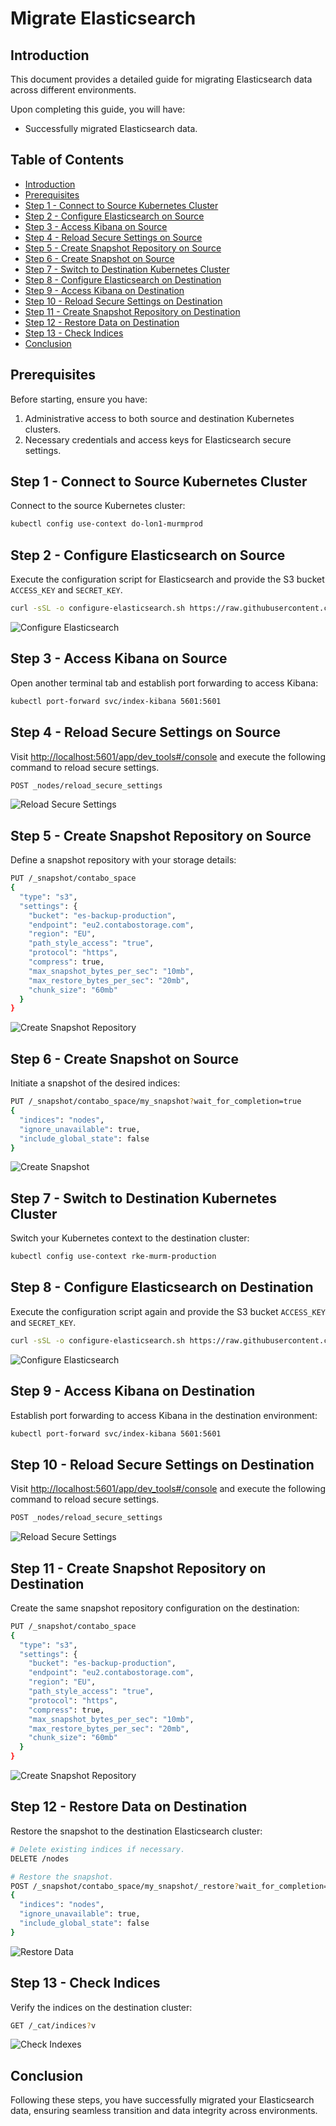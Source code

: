 # Migrate Elasticsearch

## Introduction

This document provides a detailed guide for migrating Elasticsearch data across different environments.

Upon completing this guide, you will have:

- Successfully migrated Elasticsearch data.

## Table of Contents

- [Introduction](#introduction)
- [Prerequisites](#prerequisites)
- [Step 1 - Connect to Source Kubernetes Cluster](#step-1---connect-to-source-kubernetes-cluster)
- [Step 2 - Configure Elasticsearch on Source](#step-2---configure-elasticsearch-on-source)
- [Step 3 - Access Kibana on Source](#step-3---access-kibana-on-source)
- [Step 4 - Reload Secure Settings on Source](#step-4---reload-secure-settings-on-source)
- [Step 5 - Create Snapshot Repository on Source](#step-5---create-snapshot-repository-on-source)
- [Step 6 - Create Snapshot on Source](#step-6---create-snapshot-on-source)
- [Step 7 - Switch to Destination Kubernetes Cluster](#step-7---switch-to-destination-kubernetes-cluster)
- [Step 8 - Configure Elasticsearch on Destination](#step-8---configure-elasticsearch-on-destination)
- [Step 9 - Access Kibana on Destination](#step-9---access-kibana-on-destination)
- [Step 10 - Reload Secure Settings on Destination](#step-10---reload-secure-settings-on-destination)
- [Step 11 - Create Snapshot Repository on Destination](#step-11---create-snapshot-repository-on-destination)
- [Step 12 - Restore Data on Destination](#step-12---restore-data-on-destination)
- [Step 13 - Check Indices](#step-13---check-indices)
- [Conclusion](#conclusion)

## Prerequisites

Before starting, ensure you have:

1. Administrative access to both source and destination Kubernetes clusters.
2. Necessary credentials and access keys for Elasticsearch secure settings.

## Step 1 - Connect to Source Kubernetes Cluster

Connect to the source Kubernetes cluster:

```bash
kubectl config use-context do-lon1-murmprod
```

## Step 2 - Configure Elasticsearch on Source

Execute the configuration script for Elasticsearch and provide the S3 bucket `ACCESS_KEY` and `SECRET_KEY`.

```bash
curl -sSL -o configure-elasticsearch.sh https://raw.githubusercontent.com/MurmurationsNetwork/MurmurationsServices/main/scripts/configure-elasticsearch.sh && chmod +x configure-elasticsearch.sh && ./configure-elasticsearch.sh
```

![Configure Elasticsearch](./assets/images/configure-elasticsearch.png)

## Step 3 - Access Kibana on Source

Open another terminal tab and establish port forwarding to access Kibana:

```bash
kubectl port-forward svc/index-kibana 5601:5601
```

## Step 4 - Reload Secure Settings on Source

Visit [http://localhost:5601/app/dev_tools#/console](http://localhost:5601/app/dev_tools#/console) and execute the following command to reload secure settings.

```bash
POST _nodes/reload_secure_settings
```

![Reload Secure Settings](./assets/images/reload-secure-settings.png)

## Step 5 - Create Snapshot Repository on Source

Define a snapshot repository with your storage details:

```bash
PUT /_snapshot/contabo_space
{
  "type": "s3",
  "settings": {
    "bucket": "es-backup-production",
    "endpoint": "eu2.contabostorage.com",
    "region": "EU",
    "path_style_access": "true",
    "protocol": "https",
    "compress": true,
    "max_snapshot_bytes_per_sec": "10mb",
    "max_restore_bytes_per_sec": "20mb",
    "chunk_size": "60mb"
  }
}
```

![Create Snapshot Repository](./assets/images/create-snapshot-repository.png)

## Step 6 - Create Snapshot on Source

Initiate a snapshot of the desired indices:

```bash
PUT /_snapshot/contabo_space/my_snapshot?wait_for_completion=true
{
  "indices": "nodes",
  "ignore_unavailable": true,
  "include_global_state": false
}
```

![Create Snapshot](./assets/images/create-snapshot.png)

## Step 7 - Switch to Destination Kubernetes Cluster

Switch your Kubernetes context to the destination cluster:

```bash
kubectl config use-context rke-murm-production
```

## Step 8 - Configure Elasticsearch on Destination

Execute the configuration script again and provide the S3 bucket `ACCESS_KEY` and `SECRET_KEY`.

```bash
curl -sSL -o configure-elasticsearch.sh https://raw.githubusercontent.com/MurmurationsNetwork/MurmurationsServices/main/scripts/configure-elasticsearch.sh && chmod +x configure-elasticsearch.sh && ./configure-elasticsearch.sh
```

![Configure Elasticsearch](./assets/images/configure-elasticsearch.png)

## Step 9 - Access Kibana on Destination

Establish port forwarding to access Kibana in the destination environment:

```bash
kubectl port-forward svc/index-kibana 5601:5601
```

## Step 10 - Reload Secure Settings on Destination

Visit [http://localhost:5601/app/dev_tools#/console](http://localhost:5601/app/dev_tools#/console) and execute the following command to reload secure settings.

```bash
POST _nodes/reload_secure_settings
```

![Reload Secure Settings](./assets/images/reload-secure-settings.png)

## Step 11 - Create Snapshot Repository on Destination

Create the same snapshot repository configuration on the destination:

```bash
PUT /_snapshot/contabo_space
{
  "type": "s3",
  "settings": {
    "bucket": "es-backup-production",
    "endpoint": "eu2.contabostorage.com",
    "region": "EU",
    "path_style_access": "true",
    "protocol": "https",
    "compress": true,
    "max_snapshot_bytes_per_sec": "10mb",
    "max_restore_bytes_per_sec": "20mb",
    "chunk_size": "60mb"
  }
}
```

![Create Snapshot Repository](./assets/images/create-snapshot-repository.png)

## Step 12 - Restore Data on Destination

Restore the snapshot to the destination Elasticsearch cluster:

```bash
# Delete existing indices if necessary.
DELETE /nodes

# Restore the snapshot.
POST /_snapshot/contabo_space/my_snapshot/_restore?wait_for_completion=true
{
  "indices": "nodes",
  "ignore_unavailable": true,
  "include_global_state": false
}
```

![Restore Data](./assets/images/restore-data.png)

## Step 13 - Check Indices

Verify the indices on the destination cluster:

```bash
GET /_cat/indices?v
```

![Check Indexes](./assets/images/check-indexes.png)

## Conclusion

Following these steps, you have successfully migrated your Elasticsearch data, ensuring seamless transition and data integrity across environments.
